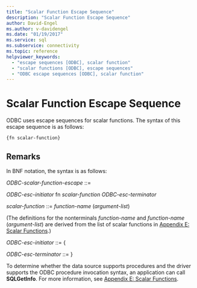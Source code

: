 ```yaml
---
title: "Scalar Function Escape Sequence"
description: "Scalar Function Escape Sequence"
author: David-Engel
ms.author: v-davidengel
ms.date: "01/19/2017"
ms.service: sql
ms.subservice: connectivity
ms.topic: reference
helpviewer_keywords:
  - "escape sequences [ODBC], scalar function"
  - "scalar functions [ODBC], escape sequences"
  - "ODBC escape sequences [ODBC], scalar function"
---
```

# Scalar Function Escape Sequence
ODBC uses escape sequences for scalar functions. The syntax of this escape sequence is as follows:  
  
```  
{fn scalar-function}  
```  
  
## Remarks  
 In BNF notation, the syntax is as follows:  
  
 *ODBC-scalar-function-escape* ::=  
  
 *ODBC-esc-initiator* fn *scalar-function ODBC-esc-terminator*  
  
 *scalar-function* ::= *function-name* (*argument-list*)  
  
 (The definitions for the nonterminals *function-name* and *function-name* (*argument-list*) are derived from the list of scalar functions in [Appendix E: Scalar Functions](../../../odbc/reference/appendixes/appendix-e-scalar-functions.md).)  
  
 *ODBC-esc-initiator* ::= {  
  
 *ODBC-esc-terminator* ::= }  
  
 To determine whether the data source supports procedures and the driver supports the ODBC procedure invocation syntax, an application can call **SQLGetInfo**. For more information, see [Appendix E: Scalar Functions](../../../odbc/reference/appendixes/appendix-e-scalar-functions.md).
